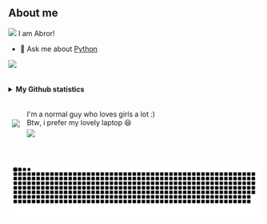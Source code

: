 
## About me
<img src="https://raw.githubusercontent.com/iampavangandhi/iampavangandhi/master/gifs/Hi.gif" width="30px"> I am Abror!

- 💬 Ask me about [Python](https://www.python.org/)

![](https://visitor-badge.glitch.me/badge?page_id=abrorbekuz)
</br>
</br>
<details>
  <summary><b>My Github statistics</b></summary>
  <br/>
  <p align="left">
    <a href="https://github.com/abrorbekuz">
        <img width="49%" alt="GitHub Stats" src="https://github-readme-stats.vercel.app/api/?username=abrorbekuz&count_private=False&show_icons=true&title_color=30F229&icon_color=F2F407&text_color=F9F9F9&bg_color=1F222E&hide_border=true"/>
        <img width="49%" alt="Streak Stats" src="https://github-readme-streak-stats.herokuapp.com/?user=abrorbekuz&theme=ayu-mirage&hide_border=true"/>
    </a>
</p>
</details>
  
</br>

<div>
<table>
<thead>
  <tr>
    <td rowspan="2"><a href = "https://t.me/itsmeuknow"><img src="https://cdn-icons-png.flaticon.com/512/3773/3773685.png" target="_blank" width="100px"></a></td>
    <td>I'm a normal guy who loves girls a lot :)<br>Btw, i prefer my lovely laptop 😆</td>
  </tr>
  <tr>
    <td><a href = "mailto: splayerme@gmail.com"><img src="https://cdn.icon-icons.com/icons2/2530/PNG/512/gmail_button_icon_151848.png" target="_blank" width="100px"></a></td>
  </tr>
</thead>
</table>
</br>

  ![Snake animation](https://github.com/abrorbekuz/abrorbekuz/blob/output/github-contribution-grid-snake.svg)

